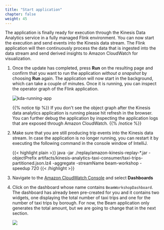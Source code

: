 ```yaml
---
title: "Start application"
chapter: false
weight: 45
---
```


The application is finally ready for execution through the Kinesis Data Analytics service in a fully managed Flink environment. You can now start the execution and send events into the Kinesis data stream. The Flink application will then continuously process the data that is ingested into the data stream and send derived insights to Amazon CloudWatch for visualization.

1.  Once the update has completed, press **Run** on the resulting page and confirm that you want to run the application *without a snapshot* by choosing **Run** again. The application will now start in the background, which can take a couple of minutes. Once it is running, you can inspect the operator graph of the Flink application.

    ![kda-running-app](/images/beam-on-kda/kda-running-beamapp.png)

    {{% notice tip %}}
If you don't see the object graph after the Kinesis data analytics application is running please hit refresh in the browser. You can further debug the application by inspecting the application logs that are exposed through Amazon CloudWatch.
{{% /notice %}}

2. Make sure that you are still producing trip events into the Kinesis data stream. In case the application is no longer running, you can restart it by executing the following command in the console window of IntelliJ.

    {{< highlight plain >}}
java -jar ./replay/amazon-kinesis-replay-*.jar -objectPrefix artifacts/kinesis-analytics-taxi-consumer/taxi-trips-partitioned.json.lz4 -aggregate -streamName beam-workshop -speedup 720
    {{< /highlight >}}

1. Navigate to the [Amazon CloudWatch Console](https://console.aws.amazon.com/cloudwatch) and select **Dashboards**

1. Click on the dashboard whose name contains `BeamWorkshopDashboard`. The dashboard has already been pre-created for you and it contains two widgets, one displaying the total number of taxi trips and one for the number of taxi trips by borough. For now, the Beam application only generates the total amount, but we are going to change that in the next section.
    
	![](/images/beam-on-kda/cw-dashboard-total-number-trips.png)
